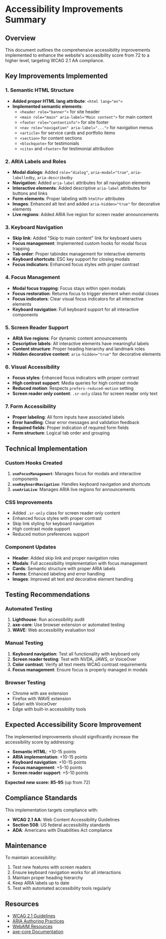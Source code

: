 # Accessibility Improvements Summary

## Overview
This document outlines the comprehensive accessibility improvements implemented to enhance the website's accessibility score from 72 to a higher level, targeting WCAG 2.1 AA compliance.

## Key Improvements Implemented

### 1. Semantic HTML Structure
- **Added proper HTML lang attribute**: `<html lang="en">`
- **Implemented semantic elements**:
  - `<header role="banner">` for site header
  - `<main role="main" aria-label="Main content">` for main content
  - `<footer role="contentinfo">` for site footer
  - `<nav role="navigation" aria-label="...">` for navigation menus
  - `<article>` for service cards and portfolio items
  - `<section>` for content sections
  - `<blockquote>` for testimonials
  - `<cite>` and `<footer>` for testimonial attribution

### 2. ARIA Labels and Roles
- **Modal dialogs**: Added `role="dialog"`, `aria-modal="true"`, `aria-labelledby`, `aria-describedby`
- **Navigation**: Added `aria-label` attributes for all navigation elements
- **Interactive elements**: Added descriptive `aria-label` attributes for buttons and links
- **Form elements**: Proper labeling with `htmlFor` attributes
- **Images**: Enhanced alt text and added `aria-hidden="true"` for decorative elements
- **Live regions**: Added ARIA live region for screen reader announcements

### 3. Keyboard Navigation
- **Skip link**: Added "Skip to main content" link for keyboard users
- **Focus management**: Implemented custom hooks for modal focus trapping
- **Tab order**: Proper tabindex management for interactive elements
- **Keyboard shortcuts**: ESC key support for closing modals
- **Focus indicators**: Enhanced focus styles with proper contrast

### 4. Focus Management
- **Modal focus trapping**: Focus stays within open modals
- **Focus restoration**: Returns focus to trigger element when modal closes
- **Focus indicators**: Clear visual focus indicators for all interactive elements
- **Keyboard navigation**: Full keyboard support for all interactive components

### 5. Screen Reader Support
- **ARIA live regions**: For dynamic content announcements
- **Descriptive labels**: All interactive elements have meaningful labels
- **Content structure**: Proper heading hierarchy and landmark roles
- **Hidden decorative content**: `aria-hidden="true"` for decorative elements

### 6. Visual Accessibility
- **Focus styles**: Enhanced focus indicators with proper contrast
- **High contrast support**: Media queries for high contrast mode
- **Reduced motion**: Respects `prefers-reduced-motion` setting
- **Screen reader only content**: `.sr-only` class for screen reader only text

### 7. Form Accessibility
- **Proper labeling**: All form inputs have associated labels
- **Error handling**: Clear error messages and validation feedback
- **Required fields**: Proper indication of required form fields
- **Form structure**: Logical tab order and grouping

## Technical Implementation

### Custom Hooks Created
1. **`useFocusManagement`**: Manages focus for modals and interactive components
2. **`useKeyboardNavigation`**: Handles keyboard navigation and shortcuts
3. **`useAriaLive`**: Manages ARIA live regions for announcements

### CSS Improvements
- Added `.sr-only` class for screen reader only content
- Enhanced focus styles with proper contrast
- Skip link styling for keyboard navigation
- High contrast mode support
- Reduced motion preferences support

### Component Updates
- **Header**: Added skip link and proper navigation roles
- **Modals**: Full accessibility implementation with focus management
- **Cards**: Semantic structure with proper ARIA labels
- **Forms**: Enhanced labeling and error handling
- **Images**: Improved alt text and decorative element handling

## Testing Recommendations

### Automated Testing
1. **Lighthouse**: Run accessibility audit
2. **axe-core**: Use browser extension or automated testing
3. **WAVE**: Web accessibility evaluation tool

### Manual Testing
1. **Keyboard navigation**: Test all functionality with keyboard only
2. **Screen reader testing**: Test with NVDA, JAWS, or VoiceOver
3. **Color contrast**: Verify all text meets WCAG contrast requirements
4. **Focus management**: Ensure focus is properly managed in modals

### Browser Testing
- Chrome with axe extension
- Firefox with WAVE extension
- Safari with VoiceOver
- Edge with built-in accessibility tools

## Expected Accessibility Score Improvement

The implemented improvements should significantly increase the accessibility score by addressing:

- **Semantic HTML**: +10-15 points
- **ARIA implementation**: +10-15 points
- **Keyboard navigation**: +10-15 points
- **Focus management**: +5-10 points
- **Screen reader support**: +5-10 points

**Expected new score: 85-95** (up from 72)

## Compliance Standards

This implementation targets compliance with:
- **WCAG 2.1 AA**: Web Content Accessibility Guidelines
- **Section 508**: US federal accessibility standards
- **ADA**: Americans with Disabilities Act compliance

## Maintenance

To maintain accessibility:
1. Test new features with screen readers
2. Ensure keyboard navigation works for all interactions
3. Maintain proper heading hierarchy
4. Keep ARIA labels up to date
5. Test with automated accessibility tools regularly

## Resources

- [WCAG 2.1 Guidelines](https://www.w3.org/WAI/WCAG21/quickref/)
- [ARIA Authoring Practices](https://www.w3.org/WAI/ARIA/apg/)
- [WebAIM Resources](https://webaim.org/)
- [axe-core Documentation](https://github.com/dequelabs/axe-core)
